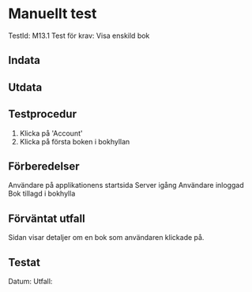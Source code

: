 # Manuellt test 
TestId: M13.1
Test för krav: Visa enskild bok

## Indata


## Utdata


## Testprocedur
1. Klicka på 'Account'
2. Klicka på första boken i bokhyllan

## Förberedelser
Användare på applikationens startsida
Server igång
Användare inloggad
Bok tillagd i bokhylla

## Förväntat utfall
Sidan visar detaljer om en bok som användaren klickade på. 

## Testat
Datum: 
Utfall: 